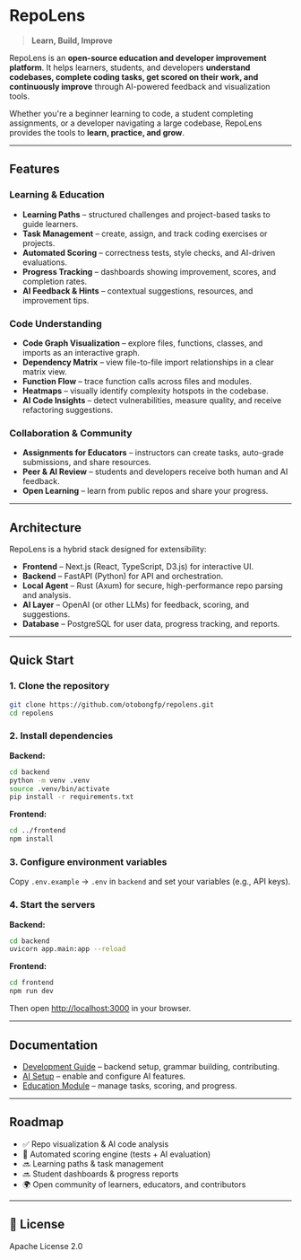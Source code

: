# RepoLens

> **Learn, Build, Improve**

RepoLens is an **open-source education and developer improvement platform**. It helps learners, students, and developers **understand codebases, complete coding tasks, get scored on their work, and continuously improve** through AI-powered feedback and visualization tools.

Whether you're a beginner learning to code, a student completing assignments, or a developer navigating a large codebase, RepoLens provides the tools to **learn, practice, and grow**.

---

## Features

### Learning & Education

- **Learning Paths** – structured challenges and project-based tasks to guide learners.
- **Task Management** – create, assign, and track coding exercises or projects.
- **Automated Scoring** – correctness tests, style checks, and AI-driven evaluations.
- **Progress Tracking** – dashboards showing improvement, scores, and completion rates.
- **AI Feedback & Hints** – contextual suggestions, resources, and improvement tips.

### Code Understanding

- **Code Graph Visualization** – explore files, functions, classes, and imports as an interactive graph.
- **Dependency Matrix** – view file-to-file import relationships in a clear matrix view.
- **Function Flow** – trace function calls across files and modules.
- **Heatmaps** – visually identify complexity hotspots in the codebase.
- **AI Code Insights** – detect vulnerabilities, measure quality, and receive refactoring suggestions.

### Collaboration & Community

- **Assignments for Educators** – instructors can create tasks, auto-grade submissions, and share resources.
- **Peer & AI Review** – students and developers receive both human and AI feedback.
- **Open Learning** – learn from public repos and share your progress.

---

## Architecture

RepoLens is a hybrid stack designed for extensibility:

- **Frontend** – Next.js (React, TypeScript, D3.js) for interactive UI.
- **Backend** – FastAPI (Python) for API and orchestration.
- **Local Agent** – Rust (Axum) for secure, high-performance repo parsing and analysis.
- **AI Layer** – OpenAI (or other LLMs) for feedback, scoring, and suggestions.
- **Database** – PostgreSQL for user data, progress tracking, and reports.

---

## Quick Start

### 1. Clone the repository

```bash
git clone https://github.com/otobongfp/repolens.git
cd repolens
```

### 2. Install dependencies

**Backend:**

```bash
cd backend
python -m venv .venv
source .venv/bin/activate
pip install -r requirements.txt
```

**Frontend:**

```bash
cd ../frontend
npm install
```

### 3. Configure environment variables

Copy `.env.example` → `.env` in `backend` and set your variables (e.g., API keys).

### 4. Start the servers

**Backend:**

```bash
cd backend
uvicorn app.main:app --reload
```

**Frontend:**

```bash
cd frontend
npm run dev
```

Then open [http://localhost:3000](http://localhost:3000) in your browser.

---

## Documentation

- [Development Guide](backend/DEVELOPMENT.md) – backend setup, grammar building, contributing.
- [AI Setup](backend/AI_SETUP.md) – enable and configure AI features.
- [Education Module](docs/LEARNING.md) – manage tasks, scoring, and progress.

---

## Roadmap

- ✅ Repo visualization & AI code analysis
- 🚧 Automated scoring engine (tests + AI evaluation)
- 🔜 Learning paths & task management
- 🔜 Student dashboards & progress reports
- 🌍 Open community of learners, educators, and contributors

---

## 📄 License

Apache License 2.0
